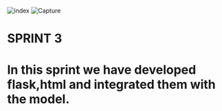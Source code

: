                                 
![index](https://user-images.githubusercontent.com/80167752/201670829-79d3c36b-1645-48ab-9242-fee7de58823c.png)
![Capture](https://user-images.githubusercontent.com/80167752/201833099-81198672-754c-4b47-8d95-425c4effbfa3.PNG)

<h1>SPRINT 3<h1>
<p>In this sprint we have developed flask,html and integrated them with the model.</p> 
